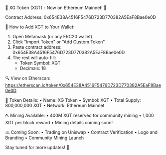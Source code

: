 🚀 XG Token (XGT) - Now on Ethereum Mainnet! 🚀

Contract Address: 0x654E38A4516F5476D723D770382A5EaF8Bae0e0D

📱 How to Add XGT to Your Wallet:
1. Open Metamask (or any ERC20 wallet)
2. Click "Import Token" or "Add Custom Token"
3. Paste contract address: 0x654E38A4516F5476D723D770382A5EaF8Bae0e0D
4. The rest will auto-fill:
   - Token Symbol: XGT
   - Decimals: 18

🔍 View on Etherscan:
https://etherscan.io/token/0x654E38A4516F5476D723D770382A5EaF8Bae0e0D

💎 Token Details:
• Name: XG Token
• Symbol: XGT
• Total Supply: 800,000,000 XGT
• Network: Ethereum Mainnet

⛏️ Mining Available:
• 400M XGT reserved for community mining
• 1,000 XGT per block reward
• Mining details coming soon!

🔜 Coming Soon:
• Trading on Uniswap
• Contract Verification
• Logo and Branding
• Community Mining Launch

Stay tuned for more updates! 🌟

